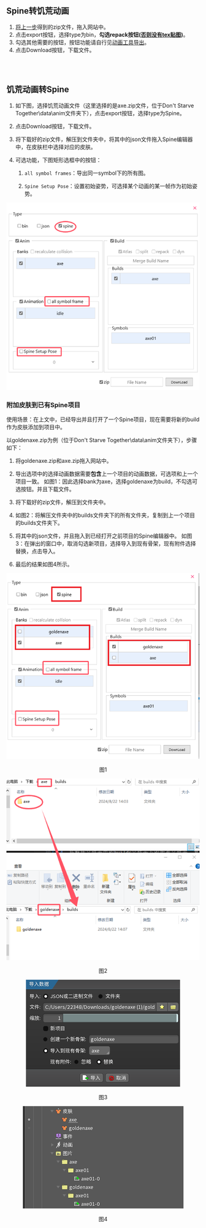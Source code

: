 ## Spine转饥荒动画

1. [将上一步](/zh/spine/format.html#导出文件)得到的zip文件，拖入网站中。
2. 点击export按钮，选择type为bin，**勾选repack按钮([否则没有tex贴图](/zh/spine/errors#问题1))**。
3. 勾选其他需要的按钮，按钮功能请自行见[动画工具导出](/zh/anim-tool/guide#导出)。
4. 点击Download按钮，下载文件。

<br/>
<br/>

## 饥荒动画转Spine

1. 如下图，选择饥荒动画文件（这里选择的是axe.zip文件，位于Don't Starve Together\data\anim文件夹下），点击export按钮，选择type为Spine。
2. 点击Download按钮，下载文件。
3. 将下载好的zip文件，解压到文件夹中，将其中的json文件拖入Spine编辑器中，在皮肤栏中选择对应的皮肤。

4. 可选功能，下图矩形选框中的按钮：
    1. `all symbol frames`：导出同一symbol下的所有图。

    2. `Spine Setup Pose`：设置初始姿势，可选择某个动画的某一帧作为初始姿势。

<p align="center">
    <img src="../../assets/images/export-to-spine-setting.png"/>
</p>


### 附加皮肤到已有Spine项目
使用场景：在上文中，已经导出并且打开了一个Spine项目，现在需要将新的build作为皮肤添加到项目中。

以goldenaxe.zip为例（位于Don't Starve Together\data\anim文件夹下），步骤如下：

1. 将goldenaxe.zip和axe.zip拖入网站中。

2. 导出选项中的选择动画数据需要**包含**上一个项目的动画数据，可选项和上一个项目一致。
    如图1：因此选择bank为axe，选择goldenaxe为build，不勾选可选按钮。并且下载文件。

3. 将下载好的zip文件，解压到文件夹中。

4. 如图2：将解压文件夹中的builds文件夹下的所有文件夹，复制到上一个项目的builds文件夹下。

5. 将其中的json文件，并且拖入到已经打开之前项目的Spine编辑器中。
    如图3：在弹出的窗口中，取消勾选新项目，选择导入到现有骨架，现有附件选择替换，点击导入。

6. 最后的结果如图4所示。

<p align="center">
    <img src="../../assets/images/expoet-spine-skin-setting.png"/>
    <p align="center">图1</p>
</p>

<p align="center">
    <img src="../../assets/images/copy-images.png"/>
    <p align="center">图2</p>
</p>

<p align="center">
    <img src="../../assets/images/spine-import-skin-setting.png"/>
    <p align="center">图3</p>
</p>

<p align="center">
    <img src="../../assets/images/spine-skin-result.png"/>
    <p align="center">图4</p>
</p>
